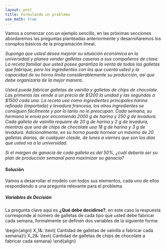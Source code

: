```yaml
---
layout: post
title: Formulando un problema
use_math: true
---
```


Vamos a comenzar con un ejemplo sencillo, en las próximas secciones abordaremos las preguntas planteadas anteriormente y desarrollaremos los consptos básicos de la programación lineal.

_Suponga que usted desea mejorar su situación económica en la universidad y planea vender galletas caseras a sus compañeros de clase. La receta familiar que usted posee garantiza la venta de todas las galletas que fabrique, pero los ingredientes con los que cuenta usted y la capacidad de su horno limita considerablemente su producción, así que debe organizarla de la mejor manera_. 

_Usted puede fabricar galletas de vainilla y galletas de chips de chocolate. Las primeras las vende a un precio de $1200 la unidad y las segundas a $1500 cada una. La receta usa como ingredientes principales harina refinada (importada) y levadura francesa, los otros ingredientes se consiguen fácilmente y por lo tanto no le preocupan. Cada semana, su hermana le envía por encomienda 2000 g de harina y 250 g de levadura. Cada galleta de vainilla requiere de 20 g de harina y 2 g de levadura, mientras que una de chips de chocolate usa 18 g de harina y 3 g de levadura. Adicionalmente, en su horno puede hornear un máximo de 20 galletas diarias, de cualquier clasde, de lunes a viernes que son los días que usted va a la universidad_. 

_Si el margen de ganacia de cada galleta es del 50%, ¿cuál debería ser su plan de producción semanal para maximizar su ganacia?_

#### Solución

Vamos a desarrollar el modelo con todos sus elementos, cada uno de ellos respondiendo a una pregunta relevante para el problema

##### Variables de Decisión

La pregunta clave aquí es **¿Qué debe decidirse?**, en este caso la respuesta corresponde al número de galletas de cada tipo que usted debe fabricar cada semana, formalmente se definen dos variables de la siguiente forma:

\begin{align}
   X_1&: \text{ Cantidad de galletas de vainilla a fabricar cada semana}\\\\
   X_2&: \text{ Cantidad de galletas de chips de chocolate a fabricar cada semana}
\end{align}
